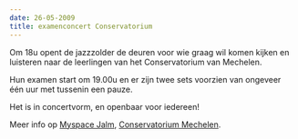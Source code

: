 ```yaml
---
date: 26-05-2009
title: examenconcert Conservatorium
---
```

Om 18u opent de jazzzolder de deuren voor wie graag wil komen kijken en luisteren
naar de leerlingen van het Conservatorium van Mechelen. 

Hun examen start om 19.00u en er zijn twee sets voorzien van ongeveer één uur 
met tussenin een pauze. 

Het is in concertvorm, en openbaar voor iedereen!

Meer info op
[Myspace Jalm](http://www.myspace.com/jazzlichtemuziekmechelen),
[Conservatorium Mechelen](http://www.conservatoriummechelen.be/).